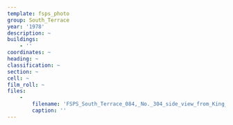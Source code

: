 ```yaml
---
template: fsps_photo
group: South_Terrace
year: '1978'
description: ~
buildings:
    - ''
coordinates: ~
heading: ~
classification: ~
section: ~
cell: ~
film_roll: ~
files:
    -
        filename: 'FSPS_South_Terrace_084,_No._304_side_view_from_King_William_Street,_17-13-F_1978.png'
        caption: ''
---
```

